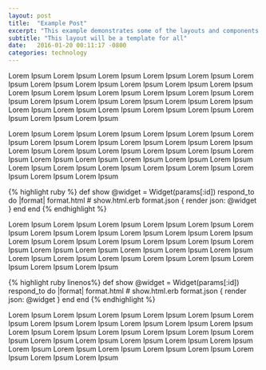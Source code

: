 ```yaml
---
layout: post
title:  "Example Post"
excerpt: "This example demonstrates some of the layouts and components I will use in later posts"
subtitle: "This layout will be a template for all"
date:   2016-01-20 00:11:17 -0800
categories: technology
---
```

Lorem Ipsum Lorem Ipsum Lorem Ipsum Lorem Ipsum Lorem Ipsum Lorem Ipsum Lorem Ipsum Lorem Ipsum Lorem Ipsum Lorem Ipsum Lorem Ipsum Lorem Ipsum Lorem Ipsum Lorem Ipsum Lorem Ipsum Lorem Ipsum Lorem Ipsum Lorem Ipsum Lorem Ipsum Lorem Ipsum Lorem Ipsum Lorem Ipsum Lorem Ipsum Lorem Ipsum Lorem Ipsum Lorem Ipsum Lorem Ipsum Lorem Ipsum Lorem Ipsum Lorem Ipsum

Lorem Ipsum Lorem Ipsum Lorem Ipsum Lorem Ipsum Lorem Ipsum Lorem Ipsum Lorem Ipsum Lorem Ipsum Lorem Ipsum Lorem Ipsum Lorem Ipsum Lorem Ipsum Lorem Ipsum Lorem Ipsum Lorem Ipsum Lorem Ipsum Lorem Ipsum Lorem Ipsum Lorem Ipsum Lorem Ipsum Lorem Ipsum Lorem Ipsum Lorem Ipsum Lorem Ipsum Lorem Ipsum Lorem Ipsum Lorem Ipsum Lorem Ipsum Lorem Ipsum Lorem Ipsum

{% highlight ruby %}
def show
  @widget = Widget(params[:id])
  respond_to do |format|
    format.html # show.html.erb
    format.json { render json: @widget }
  end
end
{% endhighlight %}

Lorem Ipsum Lorem Ipsum Lorem Ipsum Lorem Ipsum Lorem Ipsum Lorem Ipsum Lorem Ipsum Lorem Ipsum Lorem Ipsum Lorem Ipsum Lorem Ipsum Lorem Ipsum Lorem Ipsum Lorem Ipsum Lorem Ipsum Lorem Ipsum Lorem Ipsum Lorem Ipsum Lorem Ipsum Lorem Ipsum Lorem Ipsum Lorem Ipsum Lorem Ipsum Lorem Ipsum Lorem Ipsum Lorem Ipsum Lorem Ipsum Lorem Ipsum Lorem Ipsum Lorem Ipsum

{% highlight ruby linenos%}
def show
  @widget = Widget(params[:id])
  respond_to do |format|
    format.html # show.html.erb
    format.json { render json: @widget }
  end
end
{% endhighlight %}

Lorem Ipsum Lorem Ipsum Lorem Ipsum Lorem Ipsum Lorem Ipsum Lorem Ipsum Lorem Ipsum Lorem Ipsum Lorem Ipsum Lorem Ipsum Lorem Ipsum Lorem Ipsum Lorem Ipsum Lorem Ipsum Lorem Ipsum Lorem Ipsum Lorem Ipsum Lorem Ipsum Lorem Ipsum Lorem Ipsum Lorem Ipsum Lorem Ipsum Lorem Ipsum Lorem Ipsum Lorem Ipsum Lorem Ipsum Lorem Ipsum Lorem Ipsum Lorem Ipsum Lorem Ipsum


